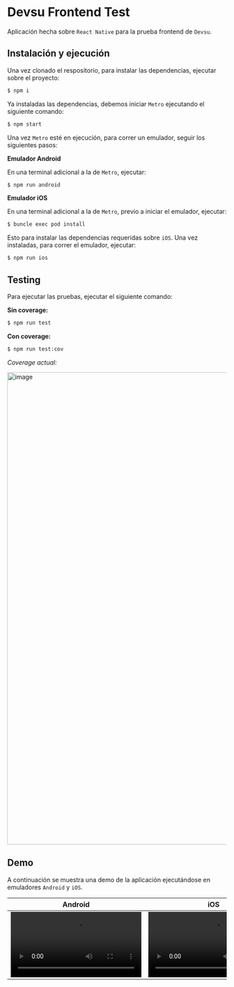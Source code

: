 # Devsu Frontend Test

Aplicación hecha sobre `React Native` para la prueba frontend de `Devsu`.

## Instalación y ejecución

Una vez clonado el respositorio, para instalar las dependencias, ejecutar sobre el proyecto:

```bash
$ npm i
```

Ya instaladas las dependencias, debemos iniciar `Metro` ejecutando el siguiente comando:

```bash
$ npm start
```

Una vez `Metro` esté en ejecución, para correr un emulador, seguir los siguientes pasos:

**Emulador Android**

En una terminal adicional a la de `Metro`, ejecutar:

```bash
$ npm run android
```

**Emulador iOS**

En una terminal adicional a la de `Metro`, previo a iniciar el emulador, ejecutar:

```bash
$ buncle exec pod install
```

Esto para instalar las dependencias requeridas sobre `iOS`. Una vez instaladas, para correr el emulador, ejecutar:

```bash
$ npm run ios
```

## Testing

Para ejecutar las pruebas, ejecutar el siguiente comando:

**Sin coverage:**

```bash
$ npm run test
```

**Con coverage:**

```bash
$ npm run test:cov
```

_Coverage actual:_

<img width="1082" alt="image" src="https://github.com/aeroxmotion/devsu-frontend-test/assets/11183503/153785ae-7111-4717-a7e4-4fb08e34fb78">


## Demo

A continuación se muestra una demo de la aplicación ejecutándose en emuladores `Android` y `iOS`.


| Android | iOS    |
| ------- | ------ |
| <video src="https://github.com/aeroxmotion/devsu-frontend-test/assets/11183503/a5c92503-05f5-4a6b-a461-82239dc60c1e">  | <video src="https://github.com/aeroxmotion/devsu-frontend-test/assets/11183503/0e4a0563-c730-4db5-9702-d48eff4bb5bc"> |
